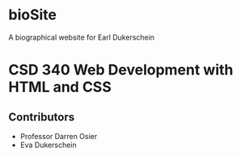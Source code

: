 # bioSite
A biographical website for Earl Dukerschein
<h1>CSD 340 Web Development with HTML and CSS</h1>
<h2>Contributors</h2>
<ul>
<li>Professor Darren Osier</li>
<li>Eva Dukerschein</li>
</ul>
